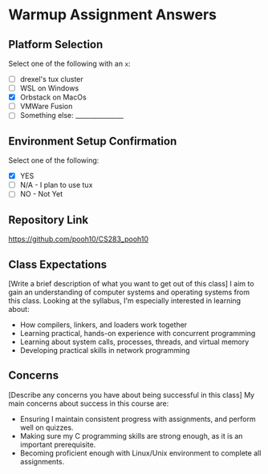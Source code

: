 # Warmup Assignment Answers

## Platform Selection
Select one of the following with an `x`:
- [ ] drexel's tux cluster
- [ ] WSL on Windows
- [x] Orbstack on MacOs
- [ ] VMWare Fusion
- [ ] Something else: _______________

## Environment Setup Confirmation
Select one of the following:
- [x] YES
- [ ] N/A - I plan to use tux
- [ ] NO - Not Yet

## Repository Link
https://github.com/pooh10/CS283_pooh10

## Class Expectations
[Write a brief description of what you want to get out of this class]
I aim to gain an understanding of computer systems and operating systems from this class. 
Looking at the syllabus, I'm especially interested in learning about:
- How compilers, linkers, and loaders work together
- Learning practical, hands-on experience with concurrent programming
- Learning about system calls, processes, threads, and virtual memory
- Developing practical skills in network programming

## Concerns
[Describe any concerns you have about being successful in this class]
My main concerns about success in this course are:
- Ensuring I maintain consistent progress with assignments, and perform well on quizzes.
- Making sure my C programming skills are strong enough, as it is an important prerequisite.
- Becoming proficient enough with Linux/Unix environment to complete all assignments.